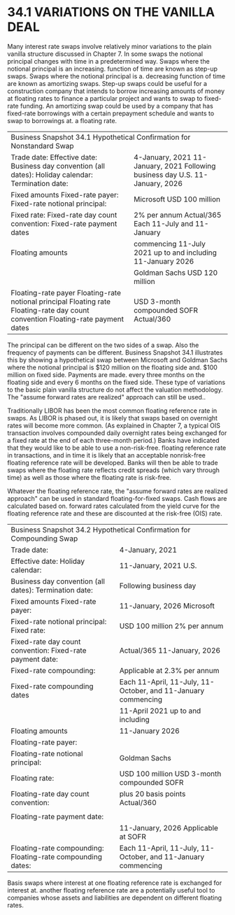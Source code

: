 # 34.1 VARIATIONS ON THE VANILLA DEAL  

Many interest rate swaps involve relatively minor variations to the plain vanilla structure discussed in Chapter 7. In some swaps the notional principal changes with time in a predetermined way. Swaps where the notional principal is an increasing. function of time are known as step-up swaps. Swaps where the notional principal is a. decreasing function of time are known as amortizing swaps. Step-up swaps could be useful for a construction company that intends to borrow increasing amounts of money at floating rates to finance a particular project and wants to swap to fixed-rate funding. An amortizing swap could be used by a company that has fixed-rate borrowings with a certain prepayment schedule and wants to swap to borrowings at. a floating rate.  

<html><body><table><tr><td colspan="2">Business Snapshot 34.1 Hypothetical Confirmation for Nonstandard Swap</td></tr><tr><td>Trade date: Effective date: Business day convention (all dates): Holiday calendar: Termination date:</td><td>4-January, 2021 11-January, 2021 Following business day U.S. 11-January, 2026</td></tr><tr><td>Fixed amounts Fixed-rate payer: Fixed-rate notional principal:</td><td>Microsoft USD 100 million</td></tr><tr><td>Fixed rate: Fixed-rate day count convention: Fixed-rate payment dates</td><td>2% per annum Actual/365 Each 11-July and 11-January</td></tr><tr><td>Floating amounts</td><td>commencing 11-July 2021 up to and including 11-January 2026</td></tr><tr><td></td><td>Goldman Sachs USD 120 million</td></tr><tr><td>Floating-rate payer Floating-rate notional principal Floating rate Floating-rate day count convention Floating-rate payment dates</td><td>USD 3-month compounded SOFR Actual/360</td></tr></table></body></html>  

The principal can be different on the two sides of a swap. Also the frequency of payments can be different. Business Snapshot 34.1 illustrates this by showing a hypothetical swap between Microsoft and Goldman Sachs where the notional principal is $\$120$ million on the floating side and. $\$100$ million on fixed side. Payments are made. every three months on the floating side and every 6 months on the fixed side. These type of variations to the basic plain vanilla structure do not affect the valuation methodology. The "assume forward rates are realized" approach can still be used..  

Traditionally LIBOR has been the most common floating reference rate in swaps. As LIBOR is phased out, it is likely that swaps based on overnight rates will become more common. (As explained in Chapter 7, a typical OIS transaction involves compounded daily overnight rates being exchanged for a fixed rate at the end of each three-month period.) Banks have indicated that they would like to be able to use a non-risk-free. floating reference rate in transactions, and in time it is likely that an acceptable nonrisk-free floating reference rate will be developed. Banks will then be able to trade swaps where the floating rate reflects credit spreads (which vary through time) as well as those where the floating rate is risk-free.  

Whatever the floating reference rate, the "assume forward rates are realized approach" can be used in standard floating-for-fixed swaps. Cash flows are calculated based on. forward rates calculated from the yield curve for the floating reference rate and these are discounted at the risk-free (OIS) rate.  

<html><body><table><tr><td colspan="2">Business Snapshot 34.2 Hypothetical Confirmation for Compounding Swap</td></tr><tr><td>Trade date:</td><td>4-January, 2021</td></tr><tr><td>Effective date: Holiday calendar:</td><td>11-January, 2021 U.S.</td></tr><tr><td>Business day convention (all dates): Termination date:</td><td>Following business day</td></tr><tr><td>Fixed amounts Fixed-rate payer:</td><td>11-January, 2026 Microsoft</td></tr><tr><td>Fixed-rate notional principal: Fixed rate:</td><td>USD 100 million 2% per annum</td></tr><tr><td>Fixed-rate day count convention: Fixed-rate payment date:</td><td>Actual/365 11-January, 2026</td></tr><tr><td>Fixed-rate compounding:</td><td>Applicable at 2.3% per annum</td></tr><tr><td>Fixed-rate compounding dates</td><td>Each 11-April, 11-July, 11-October, and 11-January commencing</td></tr><tr><td></td><td>11-April 2021 up to and including</td></tr><tr><td>Floating amounts</td><td>11-January 2026</td></tr><tr><td>Floating-rate payer:</td><td></td></tr><tr><td>Floating-rate notional principal:</td><td>Goldman Sachs</td></tr><tr><td>Floating rate:</td><td>USD 100 million USD 3-month compounded SOFR</td></tr><tr><td>Floating-rate day count convention:</td><td>plus 20 basis points Actual/360</td></tr><tr><td></td><td></td></tr><tr><td>Floating-rate payment date:</td><td></td></tr><tr><td></td><td>11-January, 2026 Applicable at SOFR</td></tr><tr><td>Floating-rate compounding: Floating-rate compounding dates:</td><td>Each 11-April, 11-July, 11-October, and 11-January commencing</td></tr></table></body></html>  

Basis swaps where interest at one floating reference rate is exchanged for interest at. another floating reference rate are a potentially useful tool to companies whose assets and liabilities are dependent on different floating rates.  

